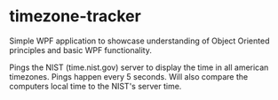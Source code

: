 # timezone-tracker
Simple WPF application to showcase understanding of Object Oriented principles and basic WPF functionality.

Pings the NIST (time.nist.gov) server to display the time in all american timezones.
Pings happen every 5 seconds.
Will also compare the computers local time to the NIST's server time.

